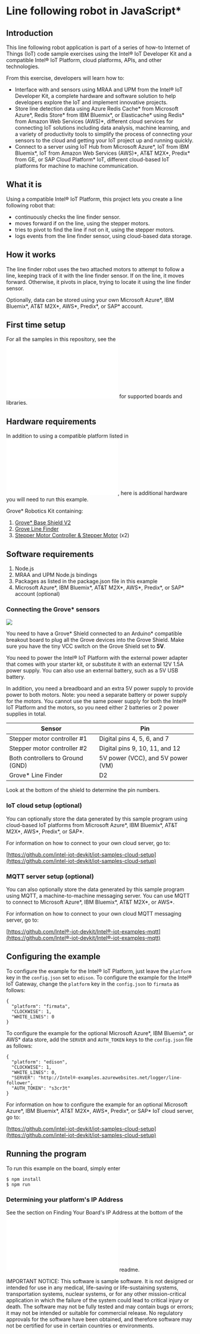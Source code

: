 # Line following robot in JavaScript*

## Introduction

This line following robot application is part of a series of how-to Internet of Things (IoT) code sample exercises using the Intel® IoT Developer Kit and a compatible Intel® IoT Platform, cloud platforms, APIs, and other technologies.

From this exercise, developers will learn how to:<br>
- Interface with and sensors using MRAA and UPM from the Intel® IoT Developer Kit, a complete hardware and software solution to help developers explore the IoT and implement innovative projects.<br>
- Store line detection data using Azure Redis Cache\* from Microsoft Azure\*, Redis Store\* from IBM Bluemix\*, or Elasticache\* using Redis\* from Amazon Web Services (AWS)\*, different cloud services for connecting IoT solutions including data analysis, machine learning, and a variety of productivity tools to simplify the process of connecting your sensors to the cloud and getting your IoT project up and running quickly.
- Connect to a server using IoT Hub from Microsoft Azure\*, IoT from IBM Bluemix\*, IoT from Amazon Web Services (AWS)\*, AT&T M2X\*, Predix\* from GE, or SAP Cloud Platform\* IoT, different cloud-based IoT platforms for machine to machine communication.

## What it is

Using a compatible Intel® IoT Platform, this project lets you create a line following robot that:<br>
- continuously checks the line finder sensor.<br>
- moves forward if on the line, using the stepper motors.<br>
- tries to pivot to find the line if not on it, using the stepper motors.<br>
- logs events from the line finder sensor, using cloud-based data storage.

## How it works

The line finder robot uses the two attached motors to attempt to follow a line, keeping track of it with the line finder sensor. If on the line, it moves forward. Otherwise, it pivots in place, trying to locate it using the line finder sensor.

Optionally, data can be stored using your own Microsoft Azure\*, IBM Bluemix\*, AT&T M2X\*, AWS\*, Predix\*, or SAP\* account.

## First time setup  
For all the samples in this repository, see the ![General Setup Instructions](./../../README.md#setup) for supported boards and libraries.

## Hardware requirements

In addition to using a compatible platform listed in ![Hardware Compatibility](./../../README.md#hardware-compatibility), here is additional hardware you will need to run this example.

Grove\* Robotics Kit containing:

1. [Grove\* Base Shield V2](https://www.seeedstudio.com/Base-Shield-V2-p-1378.html)
2. [Grove Line Finder](http://iotdk.Intel®.com/docs/master/upm/node/classes/grovelinefinder.html)
3. [Stepper Motor Controller & Stepper Motor](http://iotdk.Intel®.com/docs/master/upm/node/classes/uln200xa.html) (x2)

## Software requirements

1. Node.js 
2. MRAA and UPM Node.js bindings <link to mraa and upm install docs>
2. Packages as listed in the package.json file in this example 
2. Microsoft Azure\*, IBM Bluemix\*, AT&T M2X\*, AWS\*, Predix\*, or SAP\* account (optional)

### Connecting the Grove\* sensors

![](./../images/line-follower-grove.JPG)

You need to have a Grove\* Shield connected to an Arduino\* compatible breakout board to plug all the Grove devices into the Grove Shield. Make sure you have the tiny VCC switch on the Grove Shield set to **5V**.

You need to power the Intel® IoT Platform with the external power adapter that comes with your starter kit, or substitute it with an external 12V 1.5A power supply. You can also use an external battery, such as a 5V USB battery.

In addition, you need a breadboard and an extra 5V power supply to provide power to both motors. Note: you need a separate battery or power supply for the motors. You cannot use the same power supply for both the Intel® IoT Platform and the motors, so you need either 2 batteries or 2 power supplies in total.

Sensor | Pin
--- | ---
Stepper motor controller #1 | Digital pins 4, 5, 6, and 7
Stepper motor controller #2 | Digital pins 9, 10, 11, and 12
Both controllers to Ground (GND) | 5V power (VCC), and 5V power (VM)
Grove\* Line Finder | D2

Look at the bottom of the shield to determine the pin numbers.

### IoT cloud setup (optional)

You can optionally store the data generated by this sample program using cloud-based IoT platforms from Microsoft Azure\*, IBM Bluemix\*, AT&T M2X\*, AWS\*, Predix\*, or SAP\*.

For information on how to connect to your own cloud server, go to:

[https://github.com/intel-iot-devkit/iot-samples-cloud-setup](https://github.com/intel-iot-devkit/iot-samples-cloud-setup)

### MQTT server setup (optional)

You can also optionally store the data generated by this sample program using MQTT, a machine-to-machine messaging server. You can use MQTT to connect to Microsoft Azure\*, IBM Bluemix\*, AT&T M2X\*, or AWS\*.

For information on how to connect to your own cloud MQTT messaging server, go to:

[https://github.com/Intel®-iot-devkit/Intel®-iot-examples-mqtt](https://github.com/Intel®-iot-devkit/Intel®-iot-examples-mqtt)

## Configuring the example

To configure the example for the Intel® IoT Platform, just leave the `platform` key in the `config.json` set to `edison`. To configure the example for the Intel® IoT Gateway, change the `platform` key in the `config.json` to `firmata` as follows:

```
{
  "platform": "firmata",
  "CLOCKWISE": 1,
  "WHITE_LINES": 0
}
```

To configure the example for the optional Microsoft Azure\*, IBM Bluemix\*, or AWS\* data store, add the `SERVER` and `AUTH_TOKEN` keys to the `config.json` file as follows:

```
{
  "platform": "edison",
  "CLOCKWISE": 1,
  "WHITE_LINES": 0,
  "SERVER": "http://Intel®-examples.azurewebsites.net/logger/line-follower",
  "AUTH_TOKEN": "s3cr3t"
}
```

For information on how to configure the example for an optional Microsoft Azure\*, IBM Bluemix\*, AT&T M2X\*, AWS\*, Predix\*, or SAP\* IoT cloud server, go to:

[https://github.com/intel-iot-devkit/iot-samples-cloud-setup](https://github.com/intel-iot-devkit/iot-samples-cloud-setup)

## Running the program 

To run this example on the board, simply enter

    $ npm install
    $ npm run

### Determining your platform's IP Address

See the section on Finding Your Board's IP Address at the bottom of the ![Setup Instructions](./../../README.md#finding-your-boards-ip-address) readme. 

IMPORTANT NOTICE: This software is sample software. It is not designed or intended for use in any medical, life-saving or life-sustaining systems, transportation systems, nuclear systems, or for any other mission-critical application in which the failure of the system could lead to critical injury or death. The software may not be fully tested and may contain bugs or errors; it may not be intended or suitable for commercial release. No regulatory approvals for the software have been obtained, and therefore software may not be certified for use in certain countries or environments.
